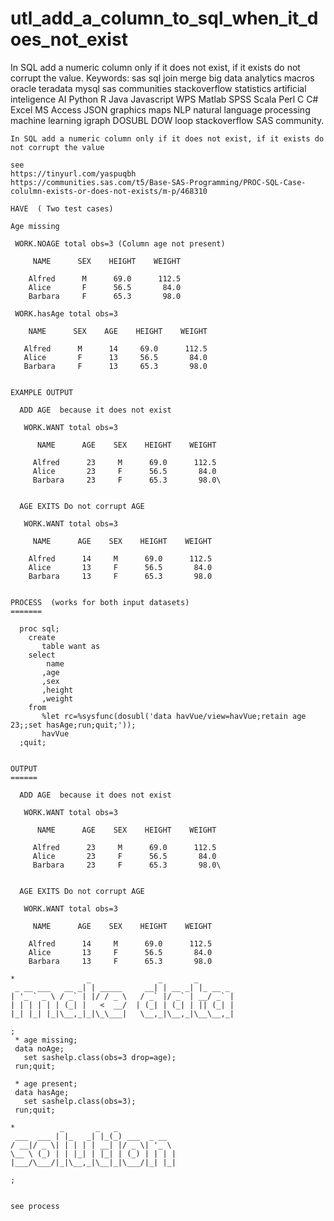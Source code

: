 # utl_add_a_column_to_sql_when_it_does_not_exist
In SQL add a numeric column only if it does not exist, if it exists do not corrupt the value.  Keywords: sas sql join merge big data analytics macros oracle teradata mysql sas communities stackoverflow statistics artificial inteligence AI Python R Java Javascript WPS Matlab SPSS Scala Perl C C# Excel MS Access JSON graphics maps NLP natural language processing machine learning igraph DOSUBL DOW loop stackoverflow SAS community.

    In SQL add a numeric column only if it does not exist, if it exists do not corrupt the value

    see
    https://tinyurl.com/yaspuqbh
    https://communities.sas.com/t5/Base-SAS-Programming/PROC-SQL-Case-colulmn-exists-or-does-not-exists/m-p/468310

    HAVE  ( Two test cases)

    Age missing

     WORK.NOAGE total obs=3 (Column age not present)

         NAME      SEX    HEIGHT    WEIGHT

        Alfred      M      69.0      112.5
        Alice       F      56.5       84.0
        Barbara     F      65.3       98.0

     WORK.hasAge total obs=3

        NAME      SEX    AGE    HEIGHT    WEIGHT

       Alfred      M      14     69.0      112.5
       Alice       F      13     56.5       84.0
       Barbara     F      13     65.3       98.0


    EXAMPLE OUTPUT

      ADD AGE  because it does not exist

       WORK.WANT total obs=3

          NAME      AGE    SEX    HEIGHT    WEIGHT

         Alfred      23     M      69.0      112.5
         Alice       23     F      56.5       84.0
         Barbara     23     F      65.3       98.0\


      AGE EXITS Do not corrupt AGE

       WORK.WANT total obs=3

         NAME      AGE    SEX    HEIGHT    WEIGHT

        Alfred      14     M      69.0      112.5
        Alice       13     F      56.5       84.0
        Barbara     13     F      65.3       98.0


    PROCESS  (works for both input datasets)
    =======

      proc sql;
        create
           table want as
        select
            name
           ,age
           ,sex
           ,height
           ,weight
        from
           %let rc=%sysfunc(dosubl('data havVue/view=havVue;retain age 23;;set hasAge;run;quit;'));
           havVue
      ;quit;


    OUTPUT
    ======

      ADD AGE  because it does not exist

       WORK.WANT total obs=3

          NAME      AGE    SEX    HEIGHT    WEIGHT

         Alfred      23     M      69.0      112.5
         Alice       23     F      56.5       84.0
         Barbara     23     F      65.3       98.0\


      AGE EXITS Do not corrupt AGE

       WORK.WANT total obs=3

         NAME      AGE    SEX    HEIGHT    WEIGHT

        Alfred      14     M      69.0      112.5
        Alice       13     F      56.5       84.0
        Barbara     13     F      65.3       98.0

    *                _               _       _
     _ __ ___   __ _| | _____     __| | __ _| |_ __ _
    | '_ ` _ \ / _` | |/ / _ \   / _` |/ _` | __/ _` |
    | | | | | | (_| |   <  __/  | (_| | (_| | || (_| |
    |_| |_| |_|\__,_|_|\_\___|   \__,_|\__,_|\__\__,_|

    ;
     * age missing;
     data noAge;
       set sashelp.class(obs=3 drop=age);
     run;quit;

     * age present;
     data hasAge;
       set sashelp.class(obs=3);
     run;quit;

    *          _       _   _
     ___  ___ | |_   _| |_(_) ___  _ __
    / __|/ _ \| | | | | __| |/ _ \| '_ \
    \__ \ (_) | | |_| | |_| | (_) | | | |
    |___/\___/|_|\__,_|\__|_|\___/|_| |_|

    ;


    see process

